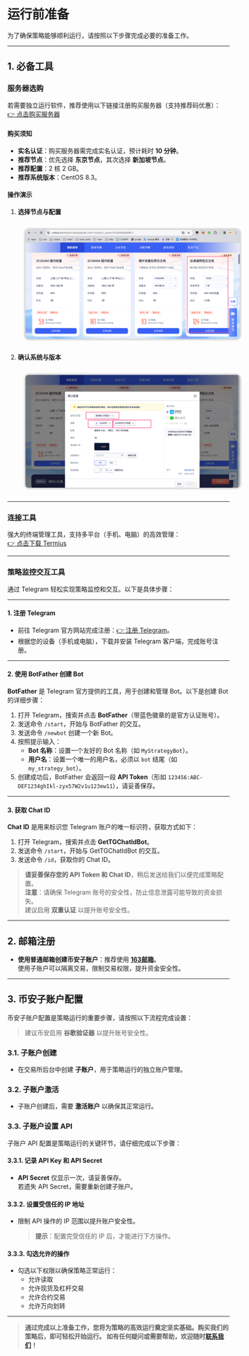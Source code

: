 # 运行前准备

为了确保策略能够顺利运行，请按照以下步骤完成必要的准备工作。

---

## **1. 必备工具**

### **服务器选购**

若需要独立运行软件，推荐使用以下链接注册购买服务器（支持推荐码优惠）：  
[👉 点击购买服务器](https://www.ucloud.cn/site/active/kuaijiesale.html?invitation_code=C1x69BCB8FC168D)

#### **购买须知**
- **实名认证**：购买服务器需完成实名认证，预计耗时 **10 分钟**。
- **推荐节点**：优先选择 **东京节点**，其次选择 **新加坡节点**。
- **推荐配置**：2 核 2 GB。
- **推荐系统版本**：CentOS 8.3。

#### **操作演示**
1. **选择节点与配置**  
   <div style="text-align: left; padding: 10px;">
       <img src="https://raw.githubusercontent.com/wendingtaoli/wendingtaoli.github.io/main/image/image-20240316191504317.png" 
            alt="期现价差套利流程图" 
            style="display: block; max-width: 500px; height: auto; margin-left: 0;">
   </div>

2. **确认系统与版本**  
   <div style="text-align: left; padding: 10px;">
       <img src="https://raw.githubusercontent.com/wendingtaoli/wendingtaoli.github.io/main/image/image-20240316191610764.png" 
            alt="期现价差套利流程图" 
            style="display: block; max-width: 500px; height: auto; margin-left: 0;">
   </div>

---

### **连接工具**

强大的终端管理工具，支持多平台（手机、电脑）的高效管理：  
[👉 点击下载 Termius](https://www.termius.com/download/)

---

### **策略监控交互工具**

通过 Telegram 轻松实现策略监控和交互。以下是具体步骤：

---

#### **1. 注册 Telegram**
- 前往 Telegram 官方网站完成注册：[👉 注册 Telegram](https://telegram.org/dl)。
- 根据您的设备（手机或电脑），下载并安装 Telegram 客户端，完成账号注册。

---

#### **2. 使用 BotFather 创建 Bot**

**BotFather** 是 Telegram 官方提供的工具，用于创建和管理 Bot。以下是创建 Bot 的详细步骤：

1. 打开 Telegram，搜索并点击 **BotFather**（带蓝色徽章的是官方认证账号）。
2. 发送命令 `/start`，开始与 BotFather 的交互。
3. 发送命令 `/newbot` 创建一个新 Bot。
4. 按照提示输入：
   - **Bot 名称**：设置一个友好的 Bot 名称（如 `MyStrategyBot`）。
   - **用户名**：设置一个唯一的用户名，必须以 `bot` 结尾（如 `my_strategy_bot`）。
5. 创建成功后，BotFather 会返回一段 **API Token**（形如 `123456:ABC-DEF1234ghIkl-zyx57W2v1u123ew11`），请妥善保存。

---

#### **3. 获取 Chat ID**

**Chat ID** 是用来标识您 Telegram 账户的唯一标识符，获取方式如下：

1. 打开 Telegram，搜索并点击 **GetTGChatIdBot**。
2. 发送命令 `/start`，开始与 GetTGChatIdBot 的交互。
3. 发送命令 `/id`，获取你的 Chat ID。

> **请妥善保存您的 API Token 和 Chat ID**，稍后发送给我们以便完成策略配置。  
> **注意**：请确保 Telegram 账号的安全性，防止信息泄露可能导致的资金损失。  
> 建议启用 **双重认证** 以提升账号安全性。

---

## **2. 邮箱注册**

- **使用普通邮箱创建币安子账户**：推荐使用 [**163邮箱**](https://mail.163.com/register/index.htm)。  
  使用子账户可以隔离交易，限制交易权限，提升资金安全性。

---
## **3. 币安子账户配置**

币安子账户配置是策略运行的重要步骤，请按照以下流程完成设置：

> 建议币安启用 **谷歌验证器** 以提升账号安全性。


### **3.1. 子账户创建**
- 在交易所后台中创建 **子账户**，用于策略运行的独立账户管理。

### **3.2. 子账户激活**
- 子账户创建后，需要 **激活账户** 以确保其正常运行。


### **3.3. 子账户设置 API**
子账户 API 配置是策略运行的关键环节，请仔细完成以下步骤：

#### **3.3.1. 记录 API Key 和 API Secret**   
- **API Secret** 仅显示一次，请妥善保存。  
  若遗失 API Secret，需要重新创建子账户。

#### **3.3.2. 设置受信任的 IP 地址**
- 限制 API 操作的 IP 范围以提升账户安全性。
  > **提示**：配置完受信任的 IP 后，才能进行下方操作。

#### **3.3.3. 勾选允许的操作**
- 勾选以下权限以确保策略正常运行：
   - 允许读取
   - 允许现货及杠杆交易
   - 允许合约交易
   - 允许万向划转

---

> **通过完成以上准备工作，您将为策略的高效运行奠定坚实基础。购买我们的策略后，即可轻松开始运行。
如有任何疑问或需要帮助，欢迎随时[联系我们](联系方式.md)！**